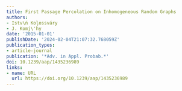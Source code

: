 ```yaml
---
title: First Passage Percolation on Inhomogeneous Random Graphs
authors:
- Istv\ń Kolossváry
- J. Komj\'h́y
date: '2015-01-01'
publishDate: '2024-02-04T21:07:32.768059Z'
publication_types:
- article-journal
publication: '*Adv. in Appl. Probab.*'
doi: 10.1239/aap/1435236989
links:
- name: URL
  url: https://doi.org/10.1239/aap/1435236989
---
```

